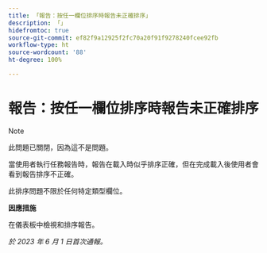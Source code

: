 ```yaml
---
title: 「報告：按任一欄位排序時報告未正確排序」
description: 「」
hidefromtoc: true
source-git-commit: ef82f9a12925f2fc70a20f91f9278240fcee92fb
workflow-type: ht
source-wordcount: '88'
ht-degree: 100%

---
```



# 報告：按任一欄位排序時報告未正確排序

>[!NOTE]
>
>此問題已關閉，因為這不是問題。

當使用者執行任務報告時，報告在載入時似乎排序正確，但在完成載入後使用者會看到報告排序不正確。

此排序問題不限於任何特定類型欄位。

**因應措施**

在儀表板中檢視和排序報告。

_於 2023 年 6 月 1 日首次通報。_
